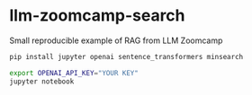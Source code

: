 # llm-zoomcamp-search
Small reproducible example of RAG from LLM Zoomcamp

```bash
pip install jupyter openai sentence_transformers minsearch
```

```bash
export OPENAI_API_KEY="YOUR KEY"
jupyter notebook
```